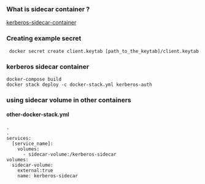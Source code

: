 ### What is sidecar container ?
[kerberos-sidecar-container](https://www.openshift.com/blog/kerberos-sidecar-container)

### Creating example secret
``` docker secret create client.keytab [path_to_the_keytab]/client.keytab```

### kerberos sidecar container

```
docker-compose build
docker stack deploy -c docker-stack.yml kerberos-auth
```
### using sidecar volume in other containers

#### other-docker-stack.yml
```
.
.
services:
  [service_name]:
    volumes:
      - sidecar-volume:/kerberos-sidecar
volumes:
  sidecar-volume:
    external:true
    name: kerberos-sidecar
```